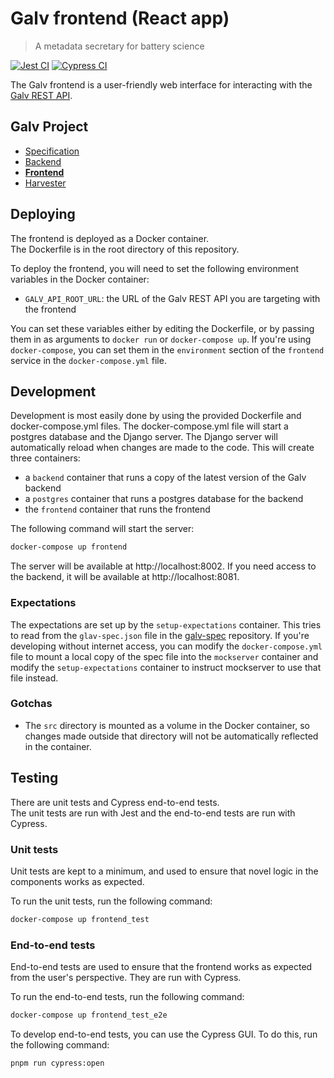 # Galv frontend (React app)
> A metadata secretary for battery science

[![Jest CI](https://github.com/Battery-Intelligence-Lab/galv-frontend/actions/workflows/test.yml/badge.svg)](https://github.com/Battery-Intelligence-Lab/galv-frontend/actions/workflows/test.yml)
[![Cypress CI](https://github.com/Battery-Intelligence-Lab/galv-frontend/actions/workflows/test_e2e.yml/badge.svg)](https://github.com/Battery-Intelligence-Lab/galv-frontend/actions/workflows/test_e2e.yml)

The Galv frontend is a user-friendly web interface for interacting with the [Galv REST API](/Battery-Intelligence-Lab/galv-backend/).

## Galv Project
- [Specification](/Battery-Intelligence-Lab/galv-spec)
- [Backend](/Battery-Intelligence-Lab/galv-backend)
- [**Frontend**](/Battery-Intelligence-Lab/galv-frontend)
- [Harvester](/Battery-Intelligence-Lab/galv-harvester)

## Deploying

The frontend is deployed as a Docker container.  
The Dockerfile is in the root directory of this repository.  

To deploy the frontend, you will need to set the following environment variables in the Docker container:
- `GALV_API_ROOT_URL`: the URL of the Galv REST API you are targeting with the frontend

You can set these variables either by editing the Dockerfile, or by passing them in as arguments to `docker run` or `docker-compose up`.
If you're using `docker-compose`, you can set them in the `environment` section of the `frontend` service in the `docker-compose.yml` file.

## Development

Development is most easily done by using the provided Dockerfile and docker-compose.yml files.  The docker-compose.yml file will start a postgres database and the Django server.  The Django server will automatically reload when changes are made to the code.
This will create three containers:
- a `backend` container that runs a copy of the latest version of the Galv backend
- a `postgres` container that runs a postgres database for the backend
- the `frontend` container that runs the frontend

The following command will start the server:

```bash
docker-compose up frontend
```

The server will be available at http://localhost:8002. 
If you need access to the backend, it will be available at http://localhost:8081.

### Expectations

The expectations are set up by the `setup-expectations` container. 
This tries to read from the `glav-spec.json` file in the [galv-spec](/Battery-Intelligence-Lab/galv-spec) repository.
If you're developing without internet access, you can modify the `docker-compose.yml` file to mount a local copy of 
the spec file into the `mockserver` container and modify the `setup-expectations` container to instruct
mockserver to use that file instead.

### Gotchas

- The `src` directory is mounted as a volume in the Docker container, so changes made outside that directory will not be automatically reflected in the container.

## Testing

There are unit tests and Cypress end-to-end tests.  
The unit tests are run with Jest and the end-to-end tests are run with Cypress.

### Unit tests

Unit tests are kept to a minimum, and used to ensure that novel logic in the components works as expected.

To run the unit tests, run the following command:

```bash
docker-compose up frontend_test
```

### End-to-end tests

End-to-end tests are used to ensure that the frontend works as expected from the user's perspective.  They are run with Cypress.

To run the end-to-end tests, run the following command:

```bash
docker-compose up frontend_test_e2e
```

To develop end-to-end tests, you can use the Cypress GUI.  To do this, run the following command:

```bash
pnpm run cypress:open
```
